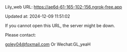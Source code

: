 Lily_web URL: https://ae6d-61-165-102-156.ngrok-free.app

Updated at: 2024-12-09 11:51:02

If you cannot open this URL, the server might be down.

Please contact: 

goley04@foxmail.com Or Wechat:GL_yeaH